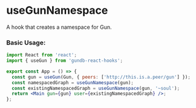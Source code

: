 # useGunNamespace

A hook that creates a namespace for Gun.

### Basic Usage:

```jsx harmony
import React from 'react';
import { useGun } from 'gundb-react-hooks';

export const App = () => {
  const gun = useGun(Gun, { peers: ['http://this.is.a.peer/gun'] });
  const namespacedGraph = useGunNamespace(gun);
  const existingNamespacedGraph = useGunNamespace(gun, '~soul');
  return <Main gun={gun} user={existingNamespacedGraph} />;
};
```
